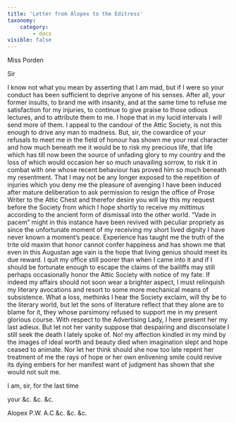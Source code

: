 ```yaml
---
title: 'Letter from Alopex to the Editress'
taxonomy:
    category:
        - docs
visible: false
---
```


<div class="author">Miss Porden</div>

Sir

I know not what you mean by asserting that I am mad, but if I were so your conduct has been sufficient to deprive anyone of his senses. After all, your former insults, to brand me with insanity, and at the same time to refuse me satisfaction for my injuries, to continue to give praise to those odious lectures, and to attribute them to me. I hope that in my lucid intervals I will send more of them. I appeal to the candour of the Attic Society, is not this enough to drive any man to madness. But, sir, the cowardice of your refusals to meet me in the field of honour has shown me your real character and how much beneath me it would be to risk my precious life, that life which has till now been the source of unfading glory to my country and the loss of which would occasion her so much unavailing sorrow, to risk it in combat with one whose recent behaviour has proved him so much beneath my resentment. That I may not be any longer exposed to the repetition of injuries which you deny me the pleasure of avenging I have been induced after mature deliberation to ask permission to resign the office of Prose Writer to the Attic Chest and therefor desire you will lay this my request before the Society from which I hope shortly to receive my *mittimus* according to the ancient form of dismissal into the other world. “Vade in pacem” might in this instance have been revived with peculiar propriety as since the unfortunate moment of my receiving my short lived dignity I have never known a moment’s peace. Experience has taught me the truth of the trite old maxim that honor cannot confer happiness and has shown me that even in this Augustan age vain is the hope that living genius should meet its due reward. I quit my office still poorer than when I came into it and if I should be fortunate enough to escape the claims of the bailiffs may still perhaps occasionally honor the Attic Society with notice of my fate. If indeed my affairs should not soon wear a brighter aspect, I must relinquish my literary avocations and resort to some more mechanical means of subsistence. What a loss, methinks I hear the Society exclaim, will thy be to the literary world, but let the sons of literature reflect that they alone are to blame for it, they whose parsimony refused to support me in my present glorious course. With respect to the Advertising Lady, I here present her my last adieux. But let not her vanity suppose that despairing and disconsolate I still seek the death I lately spoke of. No! my affection kindled in my mind by the images of ideal worth and beauty died when imagination slept and hope ceased to animate. Nor let her think should she now too late repent her treatment of me the rays of hope or her own enlivening smile could revive its dying embers for her manifest want of judgment has shown that she would not suit me.

I am, sir, for the last time

your &c. &c. &c.

Alopex P.W. A.C &c. &c. &c.